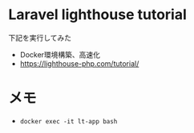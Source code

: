# Laravel lighthouse tutorial

下記を実行してみた
- Docker環境構築、高速化
- https://lighthouse-php.com/tutorial/

# メモ
- `docker exec -it lt-app bash`
